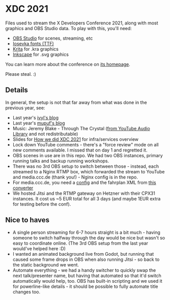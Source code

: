 # XDC 2021

Files used to stream the X Developers Conference 2021, along with most graphics and OBS Studio data.
To play with this, you'll need:

- [OBS Studio](https://obsproject.com/) for scenes, streaming, etc
- [Iosevka fonts (TTF)](https://github.com/be5invis/Iosevka/releases)
- [Krita](https://krita.org/) for .kra graphics
- [Inkscape](https://inkscape.org/) for .svg graphics

You can learn more about the conference on [its homepage](https://xdc2021.x.org/).

Please steal. :)

## Details

In general, the setup is not that far away from what was done in the previous year, see:

- Last year's [ivyl's blog](https://blog.hiler.eu/xdc-2020/)
- Last year's [mupuf's blog](https://mupuf.org/blog/2020/09/28/3-ways-to-host-a-conference-using-jitsi/)
- Music: Jeremy Blake - Through The Crystal ([from YouTube Audio Library](https://www.youtube.com/audiolibrary) and not redistributable)
- Slides for [How we did XDC 2021](https://indico.freedesktop.org/event/1/contributions/46/attachments/29/39/TechStuff.pdf) for infra/services overview
- Lock down YouTube comments - there's a "force review" mode on all new comments available. I missed that on day 1 and regretted it.
- OBS scenes in use are in this repo. We had two OBS instances, primary running talks and backup running workshops.
- There was no 3rd OBS setup to switch between those - instead, each streamed to a Nginx RTMP box, which forwarded the stream to YouTube and media.ccc.de (thank you!) - Nginx config is in the repo.
- For media.ccc.de, you need a [config](https://github.com/voc/streaming-website/tree/master/configs/conferences/xdc2021) and the fahrplan XML from [this converter](https://github.com/voc/voctosched/pull/45)
- We hosted Jitsi and the RTMP gateway on Hetzner with their CPX31 instances. It cost us ~5 EUR total for all 3 days (and maybe 1EUR extra for testing before the conf).


## Nice to haves

- A single person streaming for 6-7 hours straight is a bit much - having someone to switch halfway through the day would be nice but wasn't so easy to coordinate online. (The 3rd OBS setup from the last year would've helped here :D)
- I wanted an animated background live from Godot, but running that caused some frame drops in OBS when also running Jitsi - so back to the static background we went.
- Automate everything - we had a handy switcher to quickly swap the next talk/presenter name, but having that automated so that it'd switch automatically would help, too. OBS has built-in scripting and we used it for powerline-like details - it should be possible to fully automate title changes too.
